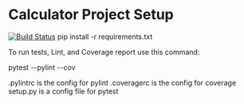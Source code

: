 # Calculator Project Setup
[![Build Status](https://app.travis-ci.com/snalluri2/calc2.svg?branch=calc_part_2)](https://app.travis-ci.com/snalluri2/calc2)
pip install -r requirements.txt

To run tests, Lint, and Coverage report use this command:

pytest  --pylint --cov

.pylintrc is the config for pylint
.coveragerc is the config for coverage
setup.py is a config file for pytest
